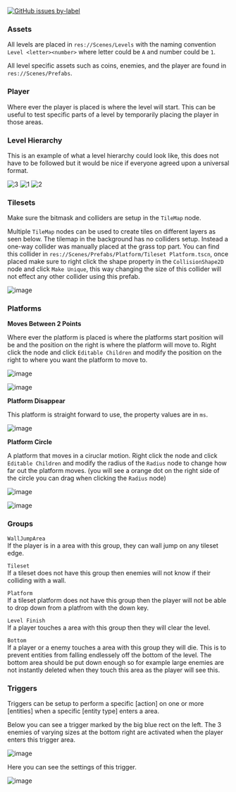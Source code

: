 [![GitHub issues by-label](https://img.shields.io/github/issues/Valks-Games/sankari/level%20designer?color=black&label=Level%20Designer)](https://github.com/Valks-Games/sankari/issues?q=is%3Aissue+is%3Aopen+label%3A%22level+designer%22)

### Assets
All levels are placed in `res://Scenes/Levels` with the naming convention `Level <letter><number>` where letter could be `A` and number could be `1`.

All level specific assets such as coins, enemies, and the player are found in `res://Scenes/Prefabs`.

### Player
Where ever the player is placed is where the level will start. This can be useful to test specific parts of a level by temporarily placing the player in those areas.

### Level Hierarchy

This is an example of what a level hierarchy could look like, this does not have to be followed but it would be nice if everyone agreed upon a universal format.

![3](https://user-images.githubusercontent.com/6277739/188210442-c5ae2c69-c4b6-46ce-94dc-78b17b15acca.png) ![1](https://user-images.githubusercontent.com/6277739/188210002-7e0eb644-e057-4bc8-8af8-f82e8bb253fc.png) ![2](https://user-images.githubusercontent.com/6277739/188210261-ec1fa467-d868-4aae-962f-4e2addb862d4.png)

### Tilesets
Make sure the bitmask and colliders are setup in the `TileMap` node.

Multiple `TileMap` nodes can be used to create tiles on different layers as seen below. The tilemap in the background has no colliders setup. Instead a one-way collider was manually placed at the grass top part. You can find this collider in `res://Scenes/Prefabs/Platform/Tileset Platform.tscn`, once placed make sure to right click the shape property in the `CollisionShape2D` node and click `Make Unique`, this way changing the size of this collider will not effect any other collider using this prefab.

![image](https://user-images.githubusercontent.com/6277739/188211331-bfacc803-454a-46da-a2ee-549948d5be67.png)

### Platforms
**Moves Between 2 Points**  

Where ever the platform is placed is where the platforms start position will be and the position on the right is where the platform will move to. Right click the node and click `Editable Children` and modify the position on the right to where you want the platform to move to.

![image](https://user-images.githubusercontent.com/6277739/188214283-9278982b-c61f-4872-8866-7ef09038cd2c.png)

![image](https://user-images.githubusercontent.com/6277739/188214660-55f23f64-b7bd-4ffe-86f7-c412d38fa2eb.png)

**Platform Disappear**

This platform is straight forward to use, the property values are in `ms`.

![image](https://user-images.githubusercontent.com/6277739/188214777-4488a0f5-c8f5-436c-9b01-d18f90b0634b.png)

**Platform Circle**

A platform that moves in a ciruclar motion. Right click the node and click `Editable Children` and modify the radius of the `Radius` node to change how far out the platform moves. (you will see a orange dot on the right side of the circle you can drag when clicking the `Radius` node)

![image](https://user-images.githubusercontent.com/6277739/188215183-9d17a5aa-6359-4ebc-a0c8-82291bba6e2c.png)

![image](https://user-images.githubusercontent.com/6277739/188215303-87ee11d6-7f35-4333-949e-c5dca28b1dfb.png)

### Groups
`WallJumpArea`  
If the player is in a area with this group, they can wall jump on any tileset edge.

`Tileset`  
If a tileset does not have this group then enemies will not know if their colliding with a wall.

`Platform`  
If a tileset platform does not have this group then the player will not be able to drop down from a platfrom with the down key.

`Level Finish`  
If a player touches a area with this group then they will clear the level.

`Bottom`  
If a player or a enemy touches a area with this group they will die. This is to prevent entities from falling endlessely off the bottom of the level. The bottom area should be put down enough so for example large enemies are not instantly deleted when they touch this area as the player will see this.

### Triggers
Triggers can be setup to perform a specific [action] on one or more [entities] when a specific [entity type] enters a area.

Below you can see a trigger marked by the big blue rect on the left. The 3 enemies of varying sizes at the bottom right are activated when the player enters this trigger area.

![image](https://user-images.githubusercontent.com/6277739/188212774-c6e94076-891b-4ee5-ae13-8beed247ea0c.png)

Here you can see the settings of this trigger.

![image](https://user-images.githubusercontent.com/6277739/188213062-ca109320-ca13-438e-a5fe-f78e8558043b.png)


